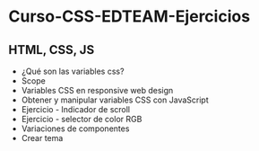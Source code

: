 # Curso-CSS-EDTEAM-Ejercicios

## HTML, CSS, JS

- ¿Qué son las variables css?
- Scope
- Variables CSS en responsive web design
- Obtener y manipular variables CSS con JavaScript
- Ejercicio - Indicador de scroll
- Ejercicio - selector de color RGB
- Variaciones de componentes
- Crear tema
